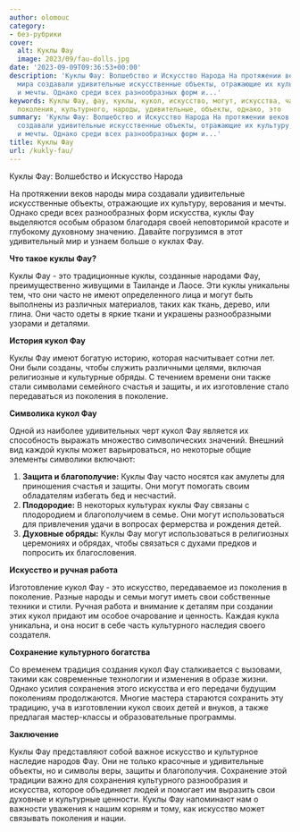 ```yaml
---
author: olomouc
category:
- без-рубрики
cover:
  alt: Куклы Фау
  image: 2023/09/fau-dolls.jpg
date: '2023-09-09T09:36:53+00:00'
description: 'Куклы Фау: Волшебство и Искусство Народа На протяжении веков народы
  мира создавали удивительные искусственные объекты, отражающие их культуру, верования
  и мечты. Однако среди всех разнообразных форм и...'
keywords: Куклы Фау, фау, куклы, кукол, искусство, могут, искусства, часто, защиты,
  поколения, культурного, народы, удивительные, объекты, однако, это
summary: 'Куклы Фау: Волшебство и Искусство Народа На протяжении веков народы мира
  создавали удивительные искусственные объекты, отражающие их культуру, верования
  и мечты. Однако среди всех разнообразных форм и...'
title: Куклы Фау
url: /kukly-fau/
---
```


Куклы Фау: Волшебство и Искусство Народа

На протяжении веков народы мира создавали удивительные искусственные объекты, отражающие их культуру, верования и мечты. Однако среди всех разнообразных форм искусства, куклы Фау выделяются особым образом благодаря своей неповторимой красоте и глубокому духовному значению. Давайте погрузимся в этот удивительный мир и узнаем больше о куклах Фау.

**Что такое куклы Фау?**

Куклы Фау \- это традиционные куклы, созданные народами Фау, преимущественно живущими в Таиланде и Лаосе. Эти куклы уникальны тем, что они часто не имеют определенного лица и могут быть выполнены из различных материалов, таких как ткань, дерево, или глина. Они часто одеты в яркие ткани и украшены разнообразными узорами и деталями.

**История кукол Фау**

Куклы Фау имеют богатую историю, которая насчитывает сотни лет. Они были созданы, чтобы служить различными целями, включая религиозные и культурные обряды. С течением времени они также стали символами семейного счастья и защиты, и их изготовление стало передаваться из поколения в поколение.

**Символика кукол Фау**

Одной из наиболее удивительных черт кукол Фау является их способность выражать множество символических значений. Внешний вид каждой куклы может варьироваться, но некоторые общие элементы символики включают:

1. **Защита и благополучие:** Куклы Фау часто носятся как амулеты для приношения счастья и защиты. Они могут помогать своим обладателям избегать бед и несчастий.
1. **Плодородие:** В некоторых культурах куклы Фау связаны с плодородием и благополучием в семье. Они могут использоваться для привлечения удачи в вопросах фермерства и рождения детей.
1. **Духовные обряды:** Куклы Фау могут использоваться в религиозных церемониях и обрядах, чтобы связаться с духами предков и попросить их благословения.

**Искусство и ручная работа**

Изготовление кукол Фау \- это искусство, передаваемое из поколения в поколение. Разные народы и семьи могут иметь свои собственные техники и стили. Ручная работа и внимание к деталям при создании этих кукол придают им особое очарование и ценность. Каждая кукла уникальна, и она носит в себе часть культурного наследия своего создателя.

**Сохранение культурного богатства**

Со временем традиция создания кукол Фау сталкивается с вызовами, такими как современные технологии и изменения в образе жизни. Однако усилия сохранения этого искусства и его передачи будущим поколениям продолжаются. Многие мастера стараются сохранить эту традицию, уча в изготовлении кукол своих детей и внуков, а также предлагая мастер-классы и образовательные программы.

**Заключение**

Куклы Фау представляют собой важное искусство и культурное наследие народов Фау. Они не только красочные и удивительные объекты, но и символы веры, защиты и благополучия. Сохранение этой традиции важно для сохранения культурного разнообразия и искусства, которое объединяет людей и помогает им выразить свои духовные и культурные ценности. Куклы Фау напоминают нам о важности уважения к нашим корням и тому, как искусство может связывать поколения и нации.
